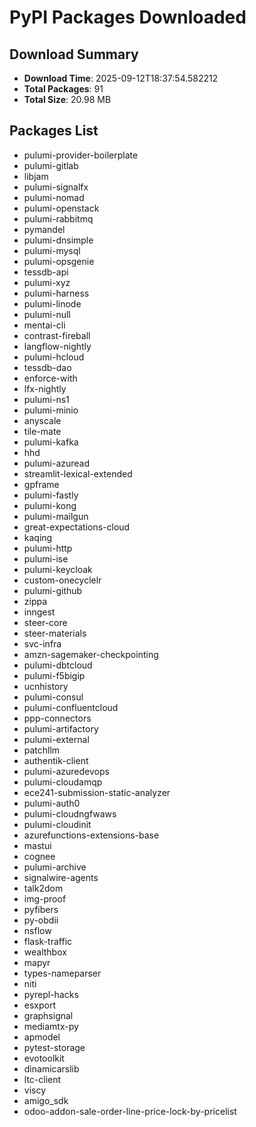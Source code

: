 # PyPI Packages Downloaded

## Download Summary
- **Download Time**: 2025-09-12T18:37:54.582212
- **Total Packages**: 91
- **Total Size**: 20.98 MB

## Packages List
- pulumi-provider-boilerplate
- pulumi-gitlab
- libjam
- pulumi-signalfx
- pulumi-nomad
- pulumi-openstack
- pulumi-rabbitmq
- pymandel
- pulumi-dnsimple
- pulumi-mysql
- pulumi-opsgenie
- tessdb-api
- pulumi-xyz
- pulumi-harness
- pulumi-linode
- pulumi-null
- mentai-cli
- contrast-fireball
- langflow-nightly
- pulumi-hcloud
- tessdb-dao
- enforce-with
- lfx-nightly
- pulumi-ns1
- pulumi-minio
- anyscale
- tile-mate
- pulumi-kafka
- hhd
- pulumi-azuread
- streamlit-lexical-extended
- gpframe
- pulumi-fastly
- pulumi-kong
- pulumi-mailgun
- great-expectations-cloud
- kaqing
- pulumi-http
- pulumi-ise
- pulumi-keycloak
- custom-onecyclelr
- pulumi-github
- zippa
- inngest
- steer-core
- steer-materials
- svc-infra
- amzn-sagemaker-checkpointing
- pulumi-dbtcloud
- pulumi-f5bigip
- ucnhistory
- pulumi-consul
- pulumi-confluentcloud
- ppp-connectors
- pulumi-artifactory
- pulumi-external
- patchllm
- authentik-client
- pulumi-azuredevops
- pulumi-cloudamqp
- ece241-submission-static-analyzer
- pulumi-auth0
- pulumi-cloudngfwaws
- pulumi-cloudinit
- azurefunctions-extensions-base
- mastui
- cognee
- pulumi-archive
- signalwire-agents
- talk2dom
- img-proof
- pyfibers
- py-obdii
- nsflow
- flask-traffic
- wealthbox
- mapyr
- types-nameparser
- niti
- pyrepl-hacks
- esxport
- graphsignal
- mediamtx-py
- apmodel
- pytest-storage
- evotoolkit
- dinamicarslib
- ltc-client
- viscy
- amigo_sdk
- odoo-addon-sale-order-line-price-lock-by-pricelist

